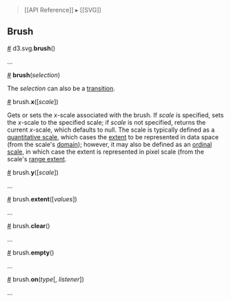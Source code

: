 > [[API Reference]] ▸ [[SVG]]

## Brush

<a name="brush" href="#wiki-brush">#</a> d3.svg.**brush**()

…

<a name="_brush" href="#wiki-_brush">#</a> **brush**(*selection*)

The *selection* can also be a [transition](Transitions).

<a name="brush_x" href="#wiki-brush_x">#</a> brush.**x**([*scale*])

Gets or sets the *x*-scale associated with the brush. If *scale* is specified, sets the *x*-scale to the specified scale; if *scale* is not specified, returns the current *x*-scale, which defaults to null. The scale is typically defined as a [quantitative scale](Quantitative-Scales), which cases the [extent](#wiki-extent) to be represented in data space (from the scale's [domain](Quantitative-Scales#wiki-linear_domain)); however, it may also be defined as an [ordinal scale](Ordinal-Scale), in which case the extent is represented in pixel scale (from the scale's [range extent](Ordinal-Scales#wiki-ordinal_rangeExtent).

<a name="brush_y" href="#wiki-brush_y">#</a> brush.**y**([*scale*])

…

<a name="brush_extent" href="#wiki-brush_extent">#</a> brush.**extent**([*values*])

…

<a name="brush_clear" href="#wiki-brush_clear">#</a> brush.**clear**()

…

<a name="brush_empty" href="#wiki-brush_empty">#</a> brush.**empty**()

…

<a name="brush_on" href="#wiki-brush_on">#</a> brush.**on**(*type*[, *listener*])

…